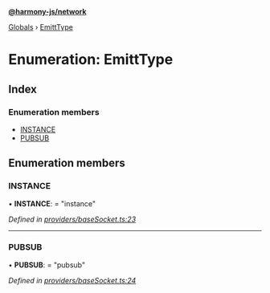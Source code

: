 **[@harmony-js/network](../README.md)**

[Globals](../README.md) › [EmittType](emitttype.md)

# Enumeration: EmittType

## Index

### Enumeration members

* [INSTANCE](emitttype.md#instance)
* [PUBSUB](emitttype.md#pubsub)

## Enumeration members

###  INSTANCE

• **INSTANCE**: = "instance"

*Defined in [providers/baseSocket.ts:23](https://github.com/FireStack-Lab/Harmony-sdk-core/blob/17ca408/packages/harmony-network/src/providers/baseSocket.ts#L23)*

___

###  PUBSUB

• **PUBSUB**: = "pubsub"

*Defined in [providers/baseSocket.ts:24](https://github.com/FireStack-Lab/Harmony-sdk-core/blob/17ca408/packages/harmony-network/src/providers/baseSocket.ts#L24)*